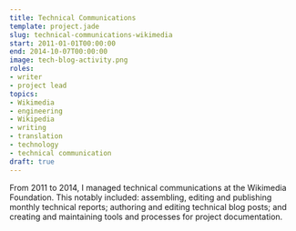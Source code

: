 ```yaml
---
title: Technical Communications
template: project.jade
slug: technical-communications-wikimedia
start: 2011-01-01T00:00:00
end: 2014-10-07T00:00:00
image: tech-blog-activity.png
roles:
- writer
- project lead
topics:
- Wikimedia
- engineering
- Wikipedia
- writing
- translation
- technology
- technical communication
draft: true
---
```


From 2011 to 2014, I managed technical communications at the Wikimedia Foundation. This notably included: assembling, editing and publishing monthly technical reports; authoring and editing technical blog posts; and creating and maintaining tools and processes for project documentation.
